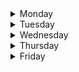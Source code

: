 <details><summary> Monday </summary><blockquote>
 <details><summary> 9:40 Operating System (Lecture) </summary><blockquote>
 <a href='https://tiet.zoom.us/my/CSED3'>https://tiet.zoom.us/my/CSED3</a> 
</blockquote></details>

<details><summary> 10:30 Engineering Materials (Lecture) </summary><blockquote>
 <a href='https://tiet.zoom.us/my/spms1'>https://tiet.zoom.us/my/spms1</a> 
</blockquote></details>

<details><summary> 11:20 Mathematics (Lecture) </summary><blockquote>
 <a href='https://tiet.zoom.us/my/CSED2'>https://tiet.zoom.us/my/CSED2</a> 
</blockquote></details>

<details><summary> 12:10 Numerical Analysis (Lecture) </summary><blockquote>
 <a href='https://tiet.zoom.us/my/tietsom3'>https://tiet.zoom.us/my/tietsom3</a> 
</blockquote></details>

<details><summary> 2:40 DS and Algorithms (Lecture) </summary><blockquote>
 <a href='https://tiet.zoom.us/my/CSED12'>https://tiet.zoom.us/my/CSED12</a> 
</blockquote></details>
 
</blockquote></details>
<details><summary> Tuesday </summary><blockquote>
 <details><summary> 9:40 Mathematics (TUT.) </summary><blockquote>
 <a href='https://tiet.zoom.us/my/CSED8'>https://tiet.zoom.us/my/CSED8</a> 
</blockquote></details>

<details><summary> 1:00 Operating System (LAB) </summary><blockquote>
 <a href='https://tiet.zoom.us/my/CSED3'>https://tiet.zoom.us/my/CSED3</a> 
</blockquote></details>

<details><summary> 1:50 Operating System (LAB) </summary><blockquote>
 <a href='https://tiet.zoom.us/my/CSED3'>https://tiet.zoom.us/my/CSED3</a> 
</blockquote></details>
 
</blockquote></details>
<details><summary> Wednesday </summary><blockquote>
 <details><summary> 8:00 Engineering Materials (LAB) </summary><blockquote>
 <a href='https://tiet.zoom.us/my/spms3'>https://tiet.zoom.us/my/spms3</a> 
</blockquote></details>

<details><summary> 8:50 Engineering Materials (LAB) </summary><blockquote>
 <a href='https://tiet.zoom.us/my/spms3'>https://tiet.zoom.us/my/spms3</a> 
</blockquote></details>

<details><summary> 1:00 Numerical Analysis (LAB) </summary><blockquote>
 <a href='https://tiet.zoom.us/my/tietsom6'>https://tiet.zoom.us/my/tietsom6</a> 
</blockquote></details>

<details><summary> 1:50 Numerical Analysis (LAB) </summary><blockquote>
 <a href='https://tiet.zoom.us/my/tietsom6'>https://tiet.zoom.us/my/tietsom6</a> 
</blockquote></details>

<details><summary> 3:30 Practical Computing (Lecture) </summary><blockquote>
 <a href='https://tiet.zoom.us/my/CSED1'>https://tiet.zoom.us/my/CSED1</a> 
</blockquote></details>

<details><summary> 4:20 Data Structure (Lecture) </summary><blockquote>
 <a href='https://tiet.zoom.us/my/CSED1'>https://tiet.zoom.us/my/CSED1</a> 
</blockquote></details>

<details><summary> 5:10 Engineering Design Project (Lecture) </summary><blockquote>
 <a href='https://tiet.zoom.us/my/eced3'>https://tiet.zoom.us/my/eced3</a> 
</blockquote></details>
 
</blockquote></details>
<details><summary> Thursday </summary><blockquote>
 <details><summary> 8:00 Numerical Analysis (Lecture) </summary><blockquote>
 <a href='https://tiet.zoom.us/my/tietsom3'>https://tiet.zoom.us/my/tietsom3</a> 
</blockquote></details>

<details><summary> 8:50 Mathematics (Lecture) </summary><blockquote>
 <a href='https://tiet.zoom.us/my/CSED1'>https://tiet.zoom.us/my/CSED1</a> 
</blockquote></details>

<details><summary> 9:40 Engineering Design Project (LAB) </summary><blockquote>
 <a href='https://tiet.zoom.us/my/eced11'>https://tiet.zoom.us/my/eced11</a> 
</blockquote></details>

<details><summary> 10:30 Engineering Design Project (LAB) </summary><blockquote>
 <a href='https://tiet.zoom.us/my/eced11'>https://tiet.zoom.us/my/eced11</a> 
</blockquote></details>

<details><summary> 11:20 Engineering Material (Lecture) </summary><blockquote>
 <a href='https://tiet.zoom.us/my/spms1'>https://tiet.zoom.us/my/spms1</a> 
</blockquote></details>

<details><summary> 12:10 Operating System (Lecture) </summary><blockquote>
 <a href='https://tiet.zoom.us/my/CSED1'>https://tiet.zoom.us/my/CSED1</a> 
</blockquote></details>

<details><summary> 4:20 Engineering Materials (TUT) </summary><blockquote>
 <a href='https://tiet.zoom.us/my/spms2'>https://tiet.zoom.us/my/spms2</a> 
</blockquote></details>
 
</blockquote></details>
<details><summary> Friday </summary><blockquote>
 <details><summary> 8:00 DS and Algorithms (LAB) </summary><blockquote>
 <a href='https://tiet.zoom.us/my/CSED5'>https://tiet.zoom.us/my/CSED5</a> 
</blockquote></details>

<details><summary> 8:50 DS and Algorithms (LAB) </summary><blockquote>
 <a href='https://tiet.zoom.us/my/CSED5'>https://tiet.zoom.us/my/CSED5</a> 
</blockquote></details>

<details><summary> 9:40 Practical Computing (LAB) </summary><blockquote>
 <a href='https://tiet.zoom.us/my/CSED10'>https://tiet.zoom.us/my/CSED10</a> 
</blockquote></details>

<details><summary> 10:30 Practical Computing (LAB) </summary><blockquote>
 <a href='https://tiet.zoom.us/my/CSED10'>https://tiet.zoom.us/my/CSED10</a> 
</blockquote></details>

<details><summary> 11:20 Engineering Materials (Lecture) </summary><blockquote>
 <a href='https://tiet.zoom.us/my/spms1'>https://tiet.zoom.us/my/spms1</a> 
</blockquote></details>

<details><summary> 12:10 Numerical Analysis (Lecture) </summary><blockquote>
 <a href='https://tiet.zoom.us/my/tietsom3'>https://tiet.zoom.us/my/tietsom3</a> 
</blockquote></details>

<details><summary> 2:40 Operating System (Lecture) </summary><blockquote>
 <a href='https://tiet.zoom.us/my/CSED1'>https://tiet.zoom.us/my/CSED1</a> 
</blockquote></details>

<details><summary> 3:30 Mathematics (Lecture) </summary><blockquote>
 <a href='https://tiet.zoom.us/my/CSED2'>https://tiet.zoom.us/my/CSED2</a> 
</blockquote></details>

<details><summary> 4:20 DS and Algorithms (Lecture) </summary><blockquote>
 <a href='https://tiet.zoom.us/my/CSED1'>https://tiet.zoom.us/my/CSED1</a> 
</blockquote></details>
 
</blockquote></details>
